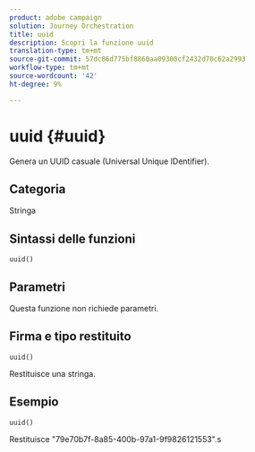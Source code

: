```yaml
---
product: adobe campaign
solution: Journey Orchestration
title: uuid
description: Scopri la funzione uuid
translation-type: tm+mt
source-git-commit: 57dc86d775bf8860aa09300cf2432d70c62a2993
workflow-type: tm+mt
source-wordcount: '42'
ht-degree: 9%

---
```



# uuid {#uuid}

Genera un UUID casuale (Universal Unique IDentifier).

## Categoria

Stringa

## Sintassi delle funzioni

`uuid()`

## Parametri

Questa funzione non richiede parametri.

## Firma e tipo restituito

`uuid()`

Restituisce una stringa.

## Esempio

`uuid()`

Restituisce &quot;79e70b7f-8a85-400b-97a1-9f9826121553&quot;.s
